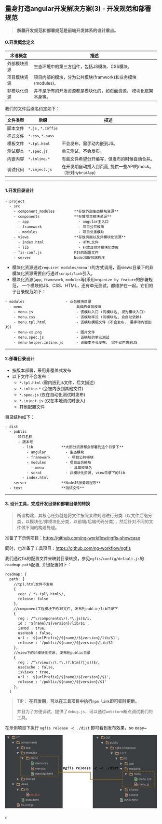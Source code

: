## 量身打造angular开发解决方案(3) - 开发规范和部署规范

> **解耦开发规范和部署规范是前端开发体系的设计重点。**


#### 0.开发概念定义

术语概念 | 描述
------------ | -------------
外部模块资源 | 生态环境中的第三方组件，包括JS模块、CSS模块。
项目模块资源 | 项目内部的模块，分为公共模块(framwork)和业务模块(modules)。
非模块化资源 | 并不是所有的开发资源都是模块化的，如页面资源， 模块化框架本身等。

我们的文件后缀名约定如下：

文件类型 | 后缀 | 描述
------------ | ------------- | -------------
脚本文件 | `*.js` , `*.coffie` |
样式文件 | `*.css`, `*.sass` |
模板文件 | `*.tpl.html` | 不会发布，需手动内嵌到JS。
测试脚本 | `*.spec.js` | 单元测试，不会发布。
内嵌内容 | `*.inline.*` | 有些文件希望分开编写，但发布的时候自动合并。
调试代码 | `*.inject.js` | 在开发期自动插入到页面, 提供一些API的mock。<br/>（针对`HybridApp`）

---

#### 1.开发目录设计
```
- project
  - src
    - component_modules         **存放外部生态模块资源**
    - components                **存放项目模块资源**
      - app                       - angular主入口
      - framework                 - 项目公共模块
      - modules                   - 项目业务模块
    - views                     **存放页面以及非模块化资源**
      - index.html                - HTML文件
      - lib                       - 存放其他非模块化类库
    - fis-conf.js               FIS的配置文件
    - server                    NodeJS服务端程序
```
- 模块化资源通过`require('modules/menu')`的方式调用，而views目录下的非模块化资源需要自行通过`script/link`引入。
- 模块化资源(`app`, `framework`, `modules`等)采用`organize by feature`的部署规范，
一个模块的JS、CSS、HTML，还有单元测试，都维护在一起。它们的子目录规范如下：

```
- modules                   - 业务模块目录
  - menu                       - 具体的业务模块
    - menu.js                    - 该模块入口 (同模块名, 视为模块入口)
    - menu.css                   - 该模块样式 (同模块名, 会自动依赖)
    - menu.tpl.html              - 该模块模板文件 (不会发布， 需手动内嵌到JS)
    - menu-xx.png                - 图片文件
    - menu.spec.js               - 该模块的单元测试
    - menu-helper.inline.js      - 该脚本不会发布， 需手动内嵌到JS
```

---

#### 2.部署目录设计


- 按版本部署，采用非覆盖式发布
- 以下文件不会发布：
  - `*.tpl.html`  (需内嵌到js文件，后文描述)
  - `*.inline.*`  (会被内嵌到其他文件)
  - `*.spec.js`   (仅在自动化测试时发布)
  - `*.inject.js` (仅在本地调试时嵌入)
  - 其他配置文件

目录结构如下：
```
- dist
  - public
    - 项目名称
      - 版本号
        - lib             **大部分资源都会部署到这个目录下**
          - angular         - 生态模块
          - framework        - 项目公共模块
          - modules         - 项目业务模块
            - menu            - 具体模块名
          - scrat           - 非模块化资源, view目录下的lib
        - index.html
  - server                **NodeJS服务端程序**
  - test                  **测试文件**
```

---

#### 3. 设计工具，完成开发目录和部署目录的转换

> 所谓构建，其核心任务就是将文件按照某种规则进行分类（以文件后缀分类，以模块化/非模块化分类，以前端/后端代码分类），然后针对不同的文件做不同的构建处理。

准备了下示例项目：https://github.com/ng-workflow/ngfis-showcase

同时，也准备了工具项目：https://github.com/ng-workflow/ngfis

我们通过fis的配置文件来映射目录转换，参见`ngfis/config/default.js`的`roadmap.path`配置, 关键配置如下：
```
roadmap: {
  path: [
    //tpl.html文件不发布
    {
      reg: /.*\.tpl\.html$/,
      release: false
    },
    //component工程模块下的JS文件, 发布到public/lib目录下
    {
      reg : /^\/components\/(.*\.js)$/i,
      id : '${name}/${version}/lib/$1',
      isMod : true,
      useHash : false,
      url : '${urlPrefix}/${name}/${version}/lib/$1',
      release : '/public/${name}/${version}/lib/$1'
    },
    //view下的非模块化资源, 发布到public目录
    {
      reg : /^\/views\/(.*\.(?:html?|js))$/,
      useCache : false,
      isViews : true,
      url : '${urlPrefix}/${name}/${version}/$1',
      release : '/public/${name}/${version}/$1'
    },
  ]
```


> TIP： **在开发期，可以在工具项目中执行`npm link`即可实时更新。**
>
> 并且为了方便调试，提供了`debug.js`，可以通过`webstorm`断点调试我们的工具。

在示例项目下执行 `ngfis release -d ./dist` 即可看到发布效果，so easy~

![angular-fis-release](../../assets/images/angular-fis-release.png)





。
